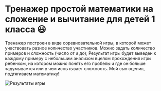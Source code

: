 # Тренажер простой математики на сложение и вычитание для детей 1 класса  :smiley:
Тренажер построен в виде соревновательной игры, в которой может участвовать разное количество участников.
Можно задать количество примеров и сложность (число от и до);
Результат игры будет выведен к каждому примеру с небольшим анализом вцелом прохождения игры ребенком, на котором можно понять его пробелы и где он больше задумывается или в чем испытывает сложность. 
Мой сын оценил, подтягиваем математику!

![Результаты игры ](https://github.com/user-attachments/assets/6e691d87-42bc-416c-9887-b54eb34d6c64)
